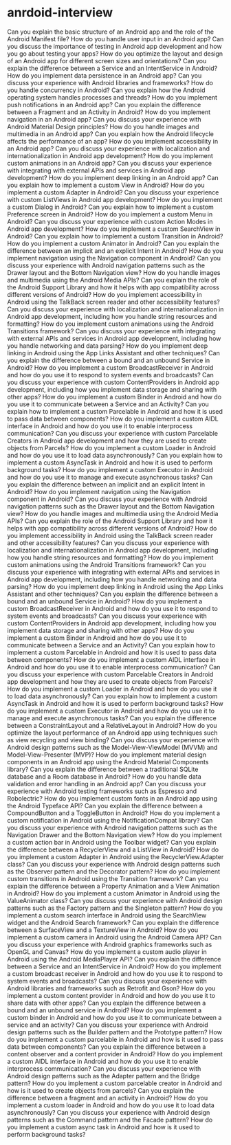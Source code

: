 # anrdoid-interview

Can you explain the basic structure of an Android app and the role of the Android Manifest file?
How do you handle user input in an Android app?
Can you discuss the importance of testing in Android app development and how you go about testing your apps?
How do you optimize the layout and design of an Android app for different screen sizes and orientations?
Can you explain the difference between a Service and an IntentService in Android?
How do you implement data persistence in an Android app?
Can you discuss your experience with Android libraries and frameworks?
How do you handle concurrency in Android?
Can you explain how the Android operating system handles processes and threads?
How do you implement push notifications in an Android app?
Can you explain the difference between a Fragment and an Activity in Android?
How do you implement navigation in an Android app?
Can you discuss your experience with Android Material Design principles?
How do you handle images and multimedia in an Android app?
Can you explain how the Android lifecycle affects the performance of an app?
How do you implement accessibility in an Android app?
Can you discuss your experience with localization and internationalization in Android app development?
How do you implement custom animations in an Android app?
Can you discuss your experience with integrating with external APIs and services in Android app development?
How do you implement deep linking in an Android app?
Can you explain how to implement a custom View in Android?
How do you implement a custom Adapter in Android?
Can you discuss your experience with custom ListViews in Android app development?
How do you implement a custom Dialog in Android?
Can you explain how to implement a custom Preference screen in Android?
How do you implement a custom Menu in Android?
Can you discuss your experience with custom Action Modes in Android app development?
How do you implement a custom SearchView in Android?
Can you explain how to implement a custom Transition in Android?
How do you implement a custom Animator in Android?
Can you explain the difference between an implicit and an explicit Intent in Android?
How do you implement navigation using the Navigation component in Android?
Can you discuss your experience with Android navigation patterns such as the Drawer layout and the Bottom Navigation view?
How do you handle images and multimedia using the Android Media APIs?
Can you explain the role of the Android Support Library and how it helps with app compatibility across different versions of Android?
How do you implement accessibility in Android using the TalkBack screen reader and other accessibility features?
Can you discuss your experience with localization and internationalization in Android app development, including how you handle string resources and formatting?
How do you implement custom animations using the Android Transitions framework?
Can you discuss your experience with integrating with external APIs and services in Android app development, including how you handle networking and data parsing?
How do you implement deep linking in Android using the App Links Assistant and other techniques?
Can you explain the difference between a bound and an unbound Service in Android?
How do you implement a custom BroadcastReceiver in Android and how do you use it to respond to system events and broadcasts?
Can you discuss your experience with custom ContentProviders in Android app development, including how you implement data storage and sharing with other apps?
How do you implement a custom Binder in Android and how do you use it to communicate between a Service and an Activity?
Can you explain how to implement a custom Parcelable in Android and how it is used to pass data between components?
How do you implement a custom AIDL interface in Android and how do you use it to enable interprocess communication?
Can you discuss your experience with custom Parcelable Creators in Android app development and how they are used to create objects from Parcels?
How do you implement a custom Loader in Android and how do you use it to load data asynchronously?
Can you explain how to implement a custom AsyncTask in Android and how it is used to perform background tasks?
How do you implement a custom Executor in Android and how do you use it to manage and execute asynchronous tasks?
Can you explain the difference between an implicit and an explicit Intent in Android?
How do you implement navigation using the Navigation component in Android?
Can you discuss your experience with Android navigation patterns such as the Drawer layout and the Bottom Navigation view?
How do you handle images and multimedia using the Android Media APIs?
Can you explain the role of the Android Support Library and how it helps with app compatibility across different versions of Android?
How do you implement accessibility in Android using the TalkBack screen reader and other accessibility features?
Can you discuss your experience with localization and internationalization in Android app development, including how you handle string resources and formatting?
How do you implement custom animations using the Android Transitions framework?
Can you discuss your experience with integrating with external APIs and services in Android app development, including how you handle networking and data parsing?
How do you implement deep linking in Android using the App Links Assistant and other techniques?
Can you explain the difference between a bound and an unbound Service in Android?
How do you implement a custom BroadcastReceiver in Android and how do you use it to respond to system events and broadcasts?
Can you discuss your experience with custom ContentProviders in Android app development, including how you implement data storage and sharing with other apps?
How do you implement a custom Binder in Android and how do you use it to communicate between a Service and an Activity?
Can you explain how to implement a custom Parcelable in Android and how it is used to pass data between components?
How do you implement a custom AIDL interface in Android and how do you use it to enable interprocess communication?
Can you discuss your experience with custom Parcelable Creators in Android app development and how they are used to create objects from Parcels?
How do you implement a custom Loader in Android and how do you use it to load data asynchronously?
Can you explain how to implement a custom AsyncTask in Android and how it is used to perform background tasks?
How do you implement a custom Executor in Android and how do you use it to manage and execute asynchronous tasks?
Can you explain the difference between a ConstraintLayout and a RelativeLayout in Android?
How do you optimize the layout performance of an Android app using techniques such as view recycling and view binding?
Can you discuss your experience with Android design patterns such as the Model-View-ViewModel (MVVM) and Model-View-Presenter (MVP)?
How do you implement material design components in an Android app using the Android Material Components library?
Can you explain the difference between a traditional SQLite database and a Room database in Android?
How do you handle data validation and error handling in an Android app?
Can you discuss your experience with Android testing frameworks such as Espresso and Robolectric?
How do you implement custom fonts in an Android app using the Android Typeface API?
Can you explain the difference between a CompoundButton and a ToggleButton in Android?
How do you implement a custom notification in Android using the NotificationCompat library?
Can you discuss your experience with Android navigation patterns such as the Navigation Drawer and the Bottom Navigation view?
How do you implement a custom action bar in Android using the Toolbar widget?
Can you explain the difference between a RecyclerView and a ListView in Android?
How do you implement a custom Adapter in Android using the RecyclerView.Adapter class?
Can you discuss your experience with Android design patterns such as the Observer pattern and the Decorator pattern?
How do you implement custom transitions in Android using the Transition framework?
Can you explain the difference between a Property Animation and a View Animation in Android?
How do you implement a custom Animator in Android using the ValueAnimator class?
Can you discuss your experience with Android design patterns such as the Factory pattern and the Singleton pattern?
How do you implement a custom search interface in Android using the SearchView widget and the Android Search framework?
Can you explain the difference between a SurfaceView and a TextureView in Android?
How do you implement a custom camera in Android using the Android Camera API?
Can you discuss your experience with Android graphics frameworks such as OpenGL and Canvas?
How do you implement a custom audio player in Android using the Android MediaPlayer API?
Can you explain the difference between a Service and an IntentService in Android?
How do you implement a custom broadcast receiver in Android and how do you use it to respond to system events and broadcasts?
Can you discuss your experience with Android libraries and frameworks such as Retrofit and Gson?
How do you implement a custom content provider in Android and how do you use it to share data with other apps?
Can you explain the difference between a bound and an unbound service in Android?
How do you implement a custom binder in Android and how do you use it to communicate between a service and an activity?
Can you discuss your experience with Android design patterns such as the Builder pattern and the Prototype pattern?
How do you implement a custom parcelable in Android and how is it used to pass data between components?
Can you explain the difference between a content observer and a content provider in Android?
How do you implement a custom AIDL interface in Android and how do you use it to enable interprocess communication?
Can you discuss your experience with Android design patterns such as the Adapter pattern and the Bridge pattern?
How do you implement a custom parcelable creator in Android and how is it used to create objects from parcels?
Can you explain the difference between a fragment and an activity in Android?
How do you implement a custom loader in Android and how do you use it to load data asynchronously?
Can you discuss your experience with Android design patterns such as the Command pattern and the Facade pattern?
How do you implement a custom async task in Android and how is it used to perform background tasks?

